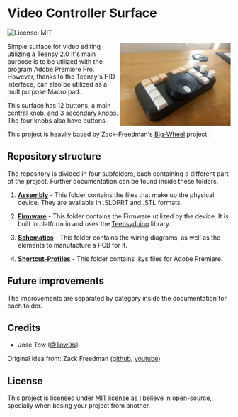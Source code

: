 # Video Controller Surface

![License: MIT](https://img.shields.io/github/license/Tow96/VideoController?color=%2300B0F0&style=flat-square)

<img align="right"  width=250 src="surface_photo.jpg">

Simple surface for video editing utilizing a Teensy 2.0 It's main purpose is to be utilized with the program 
Adobe Premiere Pro. However, thanks to the Teensy's HID interface, can also be utilized as a multipurpose 
Macro pad.

This surface has 12 buttons, a main central knob, and 3 secondary knobs. The four knobs also have buttons.

This project is heavily based by Zack-Freedman's [Big-Wheel](https://github.com/ZackFreedman/Big-Wheel) 
project.

## Repository structure
The repository is divided in four subfolders, each containing a different part of the project. Further 
documentation can be found inside these folders.

1. [**Assembly**](/Assembly) - This folder contains the files that make up the physical device. They are 
available in .SLDPRT and .STL formats.

2. [**Firmware**](/Firmware) - This folder contains the Firmware utilized by the device. It is built in 
platform.io and uses the [Teensyduino](https://www.pjrc.com/teensy/td_download.html) library.

3. [**Schematics**](/Schematics) - This folder contains the wiring diagrams, as well as the elements to 
manufacture a PCB for it.

4. [**Shortcut-Profiles**](/Shortcut-Profiles) - This folder contains .kys files for Adobe Premiere.

## Future improvements
The improvements are separated by category inside the documentation for each folder.

## Credits
- Jose Tow [[@Tow96](https://github.com/Tow96)]

Original idea from: Zack Freedman ([github](https://github.com/ZackFreedman), 
[youtube](https://www.youtube.com/channel/UCUW49KGPezggFi0PGyDvcvg))

## License
This project is licensed under [MIT license](/LICENSE) as I believe in open-source, specially when basing 
your project from another.